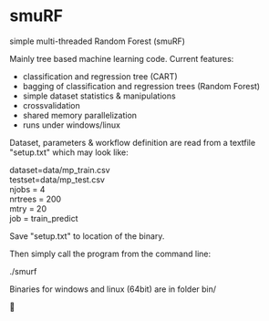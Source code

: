 smuRF
=====

simple multi-threaded Random Forest (smuRF)

Mainly tree based machine learning code. Current features:
- classification and regression tree (CART)
- bagging of classification and regression trees (Random Forest)
- simple dataset statistics & manipulations
- crossvalidation
- shared memory parallelization
- runs under windows/linux

Dataset, parameters & workflow definition are read from a textfile "setup.txt" which may look like: 

dataset=data/mp_train.csv  
testset=data/mp_test.csv  
njobs = 4  
nrtrees = 200    
mtry = 20    
job = train_predict  

Save "setup.txt" to location of the binary.  

Then simply call the program from the command line:  

./smurf 

Binaries for windows and linux (64bit) are in folder bin/    




